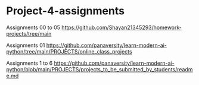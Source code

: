 # Project-4-assignments
Assignments 00 to 05 https://github.com/Shayan21345293/homework-projects/tree/main

Assignments 01 https://github.com/panaversity/learn-modern-ai-python/tree/main/PROJECTS/online_class_projects

Assignments 1 to 6 https://github.com/panaversity/learn-modern-ai-python/blob/main/PROJECTS/projects_to_be_submitted_by_students/readme.md


